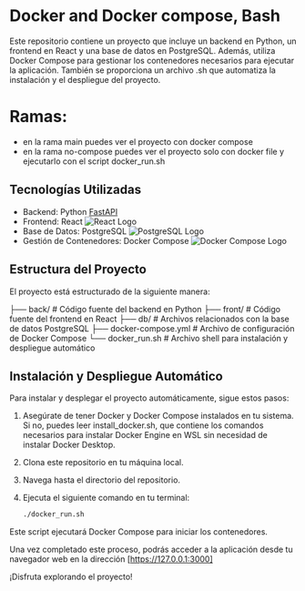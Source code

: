# Docker and Docker compose, Bash

Este repositorio contiene un proyecto que incluye un backend en Python, un frontend en React y una base de datos en PostgreSQL. Además, utiliza Docker Compose para gestionar los contenedores necesarios para ejecutar la aplicación. También se proporciona un archivo .sh que automatiza la instalación y el despliegue del proyecto.

# Ramas:

- en la rama main puedes ver el proyecto con docker compose
- en la rama no-compose puedes ver el proyecto solo con docker file y ejecutarlo con el script docker_run.sh

## Tecnologías Utilizadas

- Backend: Python [FastAPI](https://fastapi.tiangolo.com/)
- Frontend: React ![React Logo](https://commons.wikimedia.org/wiki/File:React-icon.svg)
- Base de Datos: PostgreSQL ![PostgreSQL Logo](https://wiki.postgresql.org/wiki/Logo)
- Gestión de Contenedores: Docker Compose ![Docker Compose Logo](https://www.docker.com/company/newsroom/media-resources/)

## Estructura del Proyecto

El proyecto está estructurado de la siguiente manera:

├── back/ # Código fuente del backend en Python 
├── front/ # Código fuente del frontend en React 
├── db/ # Archivos relacionados con la base de datos PostgreSQL 
├── docker-compose.yml # Archivo de configuración de Docker Compose 
└── docker_run.sh # Archivo shell para instalación y despliegue automático


## Instalación y Despliegue Automático

Para instalar y desplegar el proyecto automáticamente, sigue estos pasos:

1. Asegúrate de tener Docker y Docker Compose instalados en tu sistema. Si no, puedes leer install_docker.sh, que contiene los comandos necesarios para instalar Docker Engine en WSL sin necesidad de instalar Docker Desktop.

2. Clona este repositorio en tu máquina local.

3. Navega hasta el directorio del repositorio.

4. Ejecuta el siguiente comando en tu terminal:

   ```bash
   ./docker_run.sh

Este script ejecutará Docker Compose para iniciar los contenedores.

Una vez completado este proceso, podrás acceder a la aplicación desde tu navegador web en la dirección [https://127.0.0.1:3000]

¡Disfruta explorando el proyecto!
